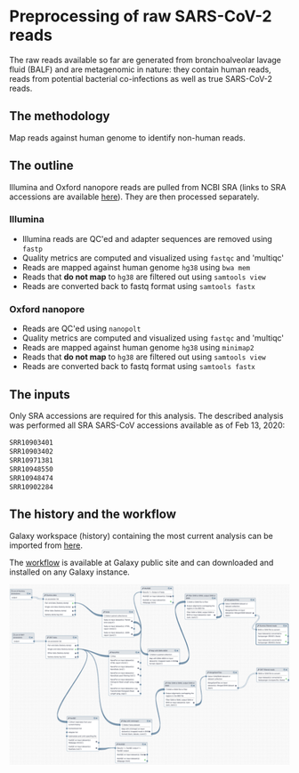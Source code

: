 # Preprocessing of raw SARS-CoV-2 reads

The raw reads available so far are generated from bronchoalveolar lavage fluid (BALF) and are metagenomic in nature: they contain human reads, reads from potential bacterial co-infections as well as true SARS-CoV-2 reads.

## The methodology

Map reads against human genome to identify non-human reads.

## The outline

Illumina and Oxford nanopore reads are pulled from NCBI SRA (links to SRA accessions are available [here](https://www.ncbi.nlm.nih.gov/genbank/sars-cov-2-seqs/)). They are then processed separately.

### Illumina

 - Illumina reads are QC'ed and adapter sequences are removed using `fastp`
 - Quality metrics are computed and visualized using `fastqc`  and 'multiqc'
 - Reads are mapped against human genome `hg38` using `bwa mem`
 - Reads that **do not map** to `hg38` are filtered out using `samtools view`
 - Reads are converted back to fastq format using `samtools fastx`

### Oxford nanopore

 - Reads are QC'ed using `nanopolt`
 - Quality metrics are computed and visualized using `fastqc`  and 'multiqc'
 - Reads are mapped against human genome `hg38` using `minimap2`
 - Reads that **do not map** to `hg38` are filtered out using `samtools view`
 - Reads are converted back to fastq format using `samtools fastx`

## The inputs

Only SRA accessions are required for this analysis. The described analysis was performed all SRA SARS-CoV accessions available as of Feb 13, 2020:

```
SRR10903401
SRR10903402
SRR10971381
SRR10948550
SRR10948474
SRR10902284
```

## The history and the workflow

Galaxy workspace (history) containing the most current analysis can be imported from [here](https://usegalaxy.org/u/aun1/h/ncov-pp).

The [workflow](https://usegalaxy.org/u/aun1/w/ncov-pp) is available at Galaxy public site and can downloaded and installed on any Galaxy instance.

![](pp_wf.png)
